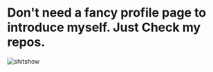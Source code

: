 # Don't need a fancy profile page to introduce myself. Just Check my repos.
![shitshow](https://github.com/gooday2die/gooday2die/raw/main/photo_0%20%281%29.JPG)

